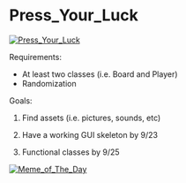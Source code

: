 # Press_Your_Luck
[![Press_Your_Luck](http://www.buzzerblog.com/wp-content/uploads/2014/06/Press_Your_Luck_board.jpg)](https://en.wikipedia.org/wiki/Press_Your_Luck)



Requirements:
- At least two classes (i.e. Board and Player)
- Randomization

Goals:

1. Find assets (i.e. pictures, sounds, etc)

2. Have a working GUI skeleton by 9/23 

3. Functional classes by 9/25


[![Meme_of_The_Day](http://i.imgur.com/4plmxOr.png)](https://www.reddit.com/r/funny/)
